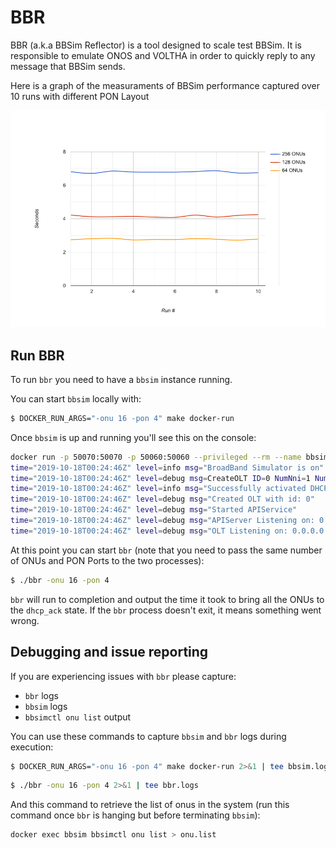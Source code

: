 # BBR

BBR (a.k.a BBSim Reflector) is a tool designed to scale test BBSim.
It is responsible to emulate ONOS and VOLTHA in order to quickly reply
to any message that BBSim sends.

Here is a graph of the measuraments of BBSim performance captured over
10 runs with different PON Layout

![BBSim Performances](./assets/bbr_runs.png "BBSim Performances") 


## Run BBR

To run `bbr` you need to have a `bbsim` instance running.

You can start `bbsim` locally with:

```bash
$ DOCKER_RUN_ARGS="-onu 16 -pon 4" make docker-run
```

Once `bbsim` is up and running you'll see this on the console:

```bash
docker run -p 50070:50070 -p 50060:50060 --privileged --rm --name bbsim """"bbsim:0.0.2-dev /app/bbsim -onu 16 -pon 4
time="2019-10-18T00:24:46Z" level=info msg="BroadBand Simulator is on" NumNniPerOlt=1 NumOnuPerPon=16 NumPonPerOlt=4 OltID=0
time="2019-10-18T00:24:46Z" level=debug msg=CreateOLT ID=0 NumNni=1 NumOnuPerPon=16 NumPon=4 module=OLT
time="2019-10-18T00:24:46Z" level=info msg="Successfully activated DHCP Server" module=NNI
time="2019-10-18T00:24:46Z" level=debug msg="Created OLT with id: 0"
time="2019-10-18T00:24:46Z" level=debug msg="Started APIService"
time="2019-10-18T00:24:46Z" level=debug msg="APIServer Listening on: 0.0.0.0:50070"
time="2019-10-18T00:24:46Z" level=debug msg="OLT Listening on: 0.0.0.0:50060" module=OLT
```

At this point you can start `bbr` (note that you need to pass the same number of ONUs and PON Ports to the two processes):

```bash
$ ./bbr -onu 16 -pon 4
```

`bbr` will run to completion and output the time it took to bring all the ONUs to the `dhcp_ack` state.
If the `bbr` process doesn't exit, it means something went wrong.

## Debugging and issue reporting

If you are experiencing issues with `bbr` please capture:
- `bbr` logs
- `bbsim` logs
- `bbsimctl onu list` output

You can use these commands to capture `bbsim` and `bbr` logs during execution:

```bash
$ DOCKER_RUN_ARGS="-onu 16 -pon 4" make docker-run 2>&1 | tee bbsim.logs
```

```bash
$ ./bbr -onu 16 -pon 4 2>&1 | tee bbr.logs
```

And this command to retrieve the list of onus in the system (run this command once `bbr` is hanging but before terminating `bbsim`):

```bash
docker exec bbsim bbsimctl onu list > onu.list
```